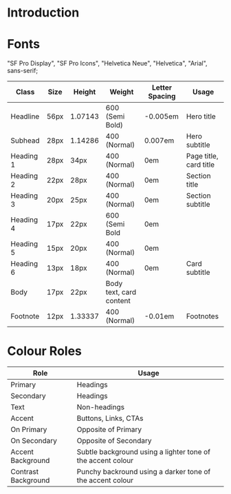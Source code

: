 # Introduction

# Fonts
"SF Pro Display", "SF Pro Icons", "Helvetica Neue", "Helvetica", "Arial", sans-serif;

| Class | Size | Height | Weight | Letter Spacing | Usage |
|-------|------|--------|--------|----------------|-------|
| Headline | 56px | 1.07143 | 600 (Semi Bold) | -0.005em | Hero title |
| Subhead | 28px | 1.14286 | 400 (Normal) | 0.007em | Hero subtitle |
| Heading 1 | 28px | 34px | 400 (Normal) | 0em | Page title, card title |
| Heading 2 | 22px | 28px | 400 (Normal) | 0em | Section title | 
| Heading 3 | 20px | 25px | 400 (Normal) | 0em | Section subtitle |
| Heading 4 | 17px | 22px | 600 (Semi Bold | 0em |
| Heading 5 | 15px | 20px | 400 (Normal) | 0em|
| Heading 6 | 13px | 18px | 400 (Normal) | 0em | Card subtitle |
| Body | 17px | 22px | Body text, card content |
| Footnote | 12px | 1.33337 | 400 (Normal) | -0.01em | Footnotes |


# Colour Roles
| Role | Usage |
|------|-------|
| Primary | Headings |
| Secondary | Headings |
| Text | Non-headings |
| Accent | Buttons, Links, CTAs |
| On Primary | Opposite of Primary |
| On Secondary | Opposite of Secondary |
| Accent Background | Subtle background using a lighter tone of the accent colour |
| Contrast Background | Punchy backround using a darker tone of the accent colour |
